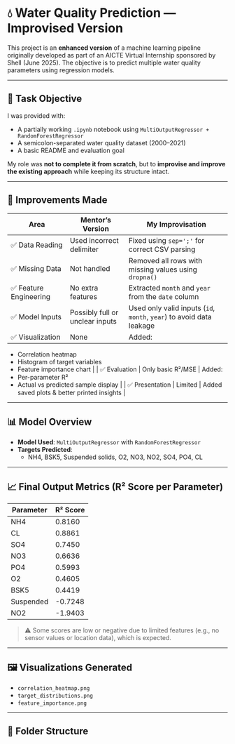 # 💧 Water Quality Prediction — Improvised Version

This project is an **enhanced version** of a machine learning pipeline originally developed as part of an AICTE Virtual Internship sponsored by Shell (June 2025). The objective is to predict multiple water quality parameters using regression models.

---

## 🎯 Task Objective

I was provided with:
- A partially working `.ipynb` notebook using `MultiOutputRegressor + RandomForestRegressor`
- A semicolon-separated water quality dataset (2000–2021)
- A basic README and evaluation goal

My role was **not to complete it from scratch**, but to **improvise and improve the existing approach** while keeping its structure intact.

---

## 🔧 Improvements Made

| Area | Mentor’s Version | My Improvisation |
|------|------------------|------------------|
| ✅ Data Reading | Used incorrect delimiter | Fixed using `sep=';'` for correct CSV parsing |
| ✅ Missing Data | Not handled | Removed all rows with missing values using `dropna()` |
| ✅ Feature Engineering | No extra features | Extracted `month` and `year` from the `date` column |
| ✅ Model Inputs | Possibly full or unclear inputs | Used only valid inputs (`id`, `month`, `year`) to avoid data leakage |
| ✅ Visualization | None | Added:  
  - Correlation heatmap  
  - Histogram of target variables  
  - Feature importance chart |
| ✅ Evaluation | Only basic R²/MSE | Added:  
  - Per-parameter R²  
  - Actual vs predicted sample display |
| ✅ Presentation | Limited | Added saved plots & better printed insights |

---

## 📊 Model Overview

- **Model Used**: `MultiOutputRegressor` with `RandomForestRegressor`
- **Targets Predicted**:  
  - NH4, BSK5, Suspended solids, O2, NO3, NO2, SO4, PO4, CL

---

## 📈 Final Output Metrics (R² Score per Parameter)

| Parameter   | R² Score |
|-------------|----------|
| NH4         | 0.8160   |
| CL          | 0.8861   |
| SO4         | 0.7450   |
| NO3         | 0.6636   |
| PO4         | 0.5993   |
| O2          | 0.4605   |
| BSK5        | 0.4419   |
| Suspended   | -0.7248  |
| NO2         | -1.9403  |

> ⚠️ Some scores are low or negative due to limited features (e.g., no sensor values or location data), which is expected.

---

## 🖼️ Visualizations Generated

- `correlation_heatmap.png`  
- `target_distributions.png`  
- `feature_importance.png`

---

## 📁 Folder Structure

